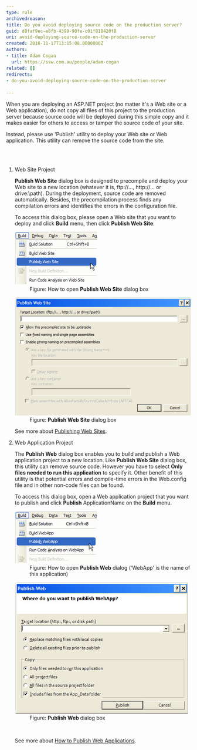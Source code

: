 ```yaml
---
type: rule
archivedreason: 
title: Do you avoid deploying source code on the production server?
guid: d8faf9ec-e8fb-4399-90fe-c01f818420f8
uri: avoid-deploying-source-code-on-the-production-server
created: 2016-11-17T13:15:08.0000000Z
authors:
- title: Adam Cogan
  url: https://ssw.com.au/people/adam-cogan
related: []
redirects:
- do-you-avoid-deploying-source-code-on-the-production-server

---
```



<p>When you are deploying an ASP.NET project (no matter it's a Web site or a Web application), do not copy all files of this project to the production server because source code will be deployed during this simple copy and it makes easier for others to access or tamper the source code of your site.</p><p>Instead, please use 'Publish' utility to deploy your Web site or Web application. This utility can remove the source code from the site.​​<br></p>
<br><excerpt class='endintro'></excerpt><br>
<ol><li>​Web Site Project
      <p><strong>Publish Web Site</strong> dialog box is designed to precompile and deploy your Web site to a new location (whatever it is, ftp://..., http://... or drive:\path). During the deployment, source code are removed automatically. Besides, the precompilation process finds any compilation errors and identifies the errors in the configuration file.</p><p>To access this dialog box, please open a Web site that you want to deploy and click <strong>Build</strong> menu, then click <strong>Publish Web Site</strong>.​
      </p><dl class="image"><dt><img src="PublishWebsite.jpg" alt="PublishWebsite.jpg" /></dt><dd>Figure: How to open <strong>Publish Web Site</strong> dialog box</dd></dl><dl class="image"><dt><img src="PublishWebsiteDialog.JPG" alt="PublishWebsiteDialog.JPG" />​​ </dt><dd>Figure: <strong>Publish Web Site</strong> dialog box</dd></dl><p>See more about <a href="https://msdn.microsoft.com/en-us/library/20yh9f1b.aspx" target="_blank">Publishing Web Sites</a>.</p></li><li>Web Application Project 
      <p>The <strong>Publish Web</strong> dialog box enables you to build and publish a Web application project to a new location. Like <strong>Publish Web Site</strong> dialog box, this utility can remove source code. However you have to select <strong>Only files needed to run this application</strong> to specify it. Other benefit of this utility is that potential errors and compile-time errors in the Web.config file and in other non-code files can be found.</p><p>To access this dialog box, open a Web application project that you want to publish and click <strong>Publish</strong> ApplicationName on the <strong>Build</strong> menu.​
      </p><dl class="image"><dt><img src="PublishWebApp.jpg" alt="PublishWebApp.jpg" /></dt><dd>Figure: How to open <strong>Publish Web</strong> dialog ('WebApp' is the name of this application)​</dd></dl><dl class="image"><dt><img src="PublishWebAppDialog.JPG" alt="PublishWebAppDialog.JPG" /> </dt><dd>Figure: <strong>Publish Web </strong>dialog box</dd></dl>​​
      <p>See more about <a href="https://msdn.microsoft.com/en-us/library/aa983453.aspx" target="_blank">How to Publish Web Applications</a>.<br></p></li></ol> ​<br>


